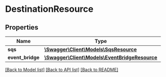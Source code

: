 # DestinationResource

## Properties
Name | Type | Description | Notes
------------ | ------------- | ------------- | -------------
**sqs** | [**\Swagger\Client\Models\SqsResource**](SqsResource.md) |  | [optional] 
**event_bridge** | [**\Swagger\Client\Models\EventBridgeResource**](EventBridgeResource.md) |  | [optional] 

[[Back to Model list]](../../README.md#documentation-for-models) [[Back to API list]](../../README.md#documentation-for-api-endpoints) [[Back to README]](../../README.md)

